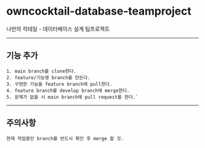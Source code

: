 # owncocktail-database-teamproject
나만의 칵테일 - 데이터베이스 설계 팀프로젝트

---
## 기능 추가
```
1. main branch를 clone한다.
2. feature/기능명 branch를 만든다.
3. 구현한 기능을 feature branch에 pull한다.
4. feature branch를 develop branch에 merge한다.
5. 문제가 없을 시 main branch에 pull request를 한다.`
```

---
## 주의사항
```
현재 작업중인 branch를 반드시 확인 후 merge 할 것.
```
